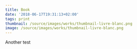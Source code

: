 ```yaml
---
title: Book
date: '2018-06-17T19:31:13+02:00'
tags: print
thumbnail: /source/images/works/thumbnail-livre-blanc.png
image: /source/images/works/thumbnail-livre-blanc.png
---
```

Another test
